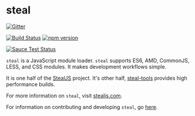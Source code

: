 # steal

[![Gitter](https://badges.gitter.im/Join%20Chat.svg)](https://gitter.im/stealjs/steal?utm_source=badge&utm_medium=badge&utm_campaign=pr-badge&utm_content=badge)

[![Build Status](https://travis-ci.org/stealjs/steal.svg?branch=master)](https://travis-ci.org/stealjs/steal)
[![npm version](https://badge.fury.io/js/steal.svg)](http://badge.fury.io/js/steal)

[![Sauce Test Status](https://saucelabs.com/buildstatus/matthewphillips)](https://saucelabs.com/u/matthewphillips)

`steal` is a JavaScript module loader. `steal` supports ES6, AMD, CommonJS, LESS, and 
CSS modules. It makes development workflows simple.

It is one half of the [StealJS](http://stealjs.com) project.  It's other half,
[steal-tools](https://github.com/stealjs/steal-tools) provides high performance builds.

For more information on `steal`, visit [stealjs.com](http://stealjs.com).

For information on contributing and developing `steal`, go [here](http://stealjs.com/docs/guides.Contributing.html).



